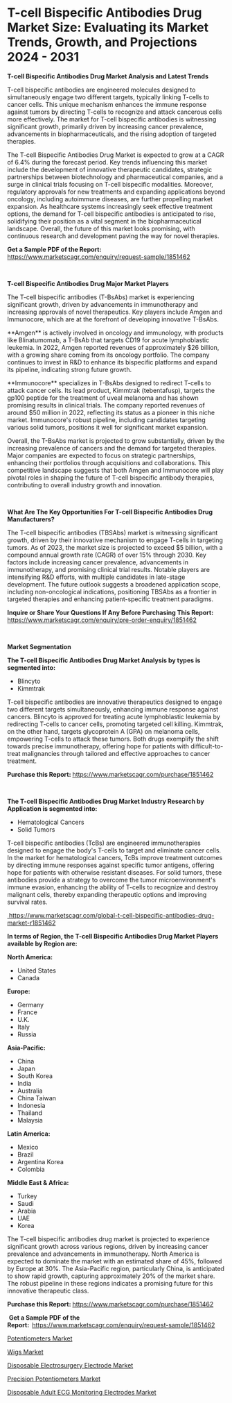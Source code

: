 <p><h1>T-cell Bispecific Antibodies Drug Market Size: Evaluating its Market Trends, Growth, and Projections 2024 - 2031</h1></p><p><strong>T-cell Bispecific Antibodies Drug Market Analysis and Latest Trends</strong></p>
<p><p>T-cell bispecific antibodies are engineered molecules designed to simultaneously engage two different targets, typically linking T-cells to cancer cells. This unique mechanism enhances the immune response against tumors by directing T-cells to recognize and attack cancerous cells more effectively. The market for T-cell bispecific antibodies is witnessing significant growth, primarily driven by increasing cancer prevalence, advancements in biopharmaceuticals, and the rising adoption of targeted therapies. </p><p>The T-cell Bispecific Antibodies Drug Market is expected to grow at a CAGR of 6.4% during the forecast period. Key trends influencing this market include the development of innovative therapeutic candidates, strategic partnerships between biotechnology and pharmaceutical companies, and a surge in clinical trials focusing on T-cell bispecific modalities. Moreover, regulatory approvals for new treatments and expanding applications beyond oncology, including autoimmune diseases, are further propelling market expansion. As healthcare systems increasingly seek effective treatment options, the demand for T-cell bispecific antibodies is anticipated to rise, solidifying their position as a vital segment in the biopharmaceutical landscape. Overall, the future of this market looks promising, with continuous research and development paving the way for novel therapies.</p></p>
<p><strong>Get a Sample PDF of the Report:&nbsp;</strong> <a href="https://www.marketscagr.com/enquiry/request-sample/1851462?utm_campaign=1126&utm_medium=2&utm_source=Github&utm_content=ia&utm_term=18102024&utm_id=t-cell-bispecific-antibodies-drug">https://www.marketscagr.com/enquiry/request-sample/1851462</a></p>
<p>&nbsp;</p>
<p><strong>T-cell Bispecific Antibodies Drug Major Market Players</strong></p>
<p><p>The T-cell bispecific antibodies (T-BsAbs) market is experiencing significant growth, driven by advancements in immunotherapy and increasing approvals of novel therapeutics. Key players include Amgen and Immunocore, which are at the forefront of developing innovative T-BsAbs.</p><p>**Amgen** is actively involved in oncology and immunology, with products like Blinatumomab, a T-BsAb that targets CD19 for acute lymphoblastic leukemia. In 2022, Amgen reported revenues of approximately $26 billion, with a growing share coming from its oncology portfolio. The company continues to invest in R&D to enhance its bispecific platforms and expand its pipeline, indicating strong future growth.</p><p>**Immunocore** specializes in T-BsAbs designed to redirect T-cells to attack cancer cells. Its lead product, Kimmtrak (tebentafusp), targets the gp100 peptide for the treatment of uveal melanoma and has shown promising results in clinical trials. The company reported revenues of around $50 million in 2022, reflecting its status as a pioneer in this niche market. Immunocore's robust pipeline, including candidates targeting various solid tumors, positions it well for significant market expansion.</p><p>Overall, the T-BsAbs market is projected to grow substantially, driven by the increasing prevalence of cancers and the demand for targeted therapies. Major companies are expected to focus on strategic partnerships, enhancing their portfolios through acquisitions and collaborations. This competitive landscape suggests that both Amgen and Immunocore will play pivotal roles in shaping the future of T-cell bispecific antibody therapies, contributing to overall industry growth and innovation.</p></p>
<p>&nbsp;</p>
<p><strong>What Are The Key Opportunities For T-cell Bispecific Antibodies Drug Manufacturers?</strong></p>
<p><p>The T-cell bispecific antibodies (TBSAbs) market is witnessing significant growth, driven by their innovative mechanism to engage T-cells in targeting tumors. As of 2023, the market size is projected to exceed $5 billion, with a compound annual growth rate (CAGR) of over 15% through 2030. Key factors include increasing cancer prevalence, advancements in immunotherapy, and promising clinical trial results. Notable players are intensifying R&D efforts, with multiple candidates in late-stage development. The future outlook suggests a broadened application scope, including non-oncological indications, positioning TBSAbs as a frontier in targeted therapies and enhancing patient-specific treatment paradigms.</p></p>
<p><strong>Inquire or Share Your Questions If Any Before Purchasing This Report:</strong> <a href="https://www.marketscagr.com/enquiry/pre-order-enquiry/1851462?utm_campaign=1126&utm_medium=2&utm_source=Github&utm_content=ia&utm_term=18102024&utm_id=t-cell-bispecific-antibodies-drug">https://www.marketscagr.com/enquiry/pre-order-enquiry/1851462</a></p>
<p>&nbsp;</p>
<p><strong>Market Segmentation</strong></p>
<p><strong>The T-cell Bispecific Antibodies Drug Market Analysis by types is segmented into:</strong></p>
<p><ul><li>Blincyto</li><li>Kimmtrak</li></ul></p>
<p><p>T-cell bispecific antibodies are innovative therapeutics designed to engage two different targets simultaneously, enhancing immune response against cancers. Blincyto is approved for treating acute lymphoblastic leukemia by redirecting T-cells to cancer cells, promoting targeted cell killing. Kimmtrak, on the other hand, targets glycoprotein A (GPA) on melanoma cells, empowering T-cells to attack these tumors. Both drugs exemplify the shift towards precise immunotherapy, offering hope for patients with difficult-to-treat malignancies through tailored and effective approaches to cancer treatment.</p></p>
<p><strong>Purchase this Report:&nbsp;</strong><a href="https://www.marketscagr.com/purchase/1851462?utm_campaign=1126&utm_medium=2&utm_source=Github&utm_content=ia&utm_term=18102024&utm_id=t-cell-bispecific-antibodies-drug">https://www.marketscagr.com/purchase/1851462</a></p>
<p>&nbsp;</p>
<p><strong>The T-cell Bispecific Antibodies Drug Market Industry Research by Application is segmented into:</strong></p>
<p><ul><li>Hematological Cancers</li><li>Solid Tumors</li></ul></p>
<p><p>T-cell bispecific antibodies (TcBs) are engineered immunotherapies designed to engage the body's T-cells to target and eliminate cancer cells. In the market for hematological cancers, TcBs improve treatment outcomes by directing immune responses against specific tumor antigens, offering hope for patients with otherwise resistant diseases. For solid tumors, these antibodies provide a strategy to overcome the tumor microenvironment's immune evasion, enhancing the ability of T-cells to recognize and destroy malignant cells, thereby expanding therapeutic options and improving survival rates.</p></p>
<p><a href="https://www.marketscagr.com/global-t-cell-bispecific-antibodies-drug-market-r1851462?utm_campaign=1126&utm_medium=2&utm_source=Github&utm_content=ia&utm_term=18102024&utm_id=t-cell-bispecific-antibodies-drug">&nbsp;https://www.marketscagr.com/global-t-cell-bispecific-antibodies-drug-market-r1851462</a></p>
<p><strong>In terms of Region, the T-cell Bispecific Antibodies Drug Market Players available by Region are:</strong></p>
<p>
    <p> <strong> North America: </strong>
        <ul>
            <li>United States</li>
            <li>Canada</li>
        </ul>
        </p> 
    <p> <strong> Europe: </strong>
        <ul>
            <li>Germany</li>
            <li>France</li>
            <li>U.K.</li>
            <li>Italy</li>
            <li>Russia</li>
        </ul>
        </p> 
    <p> <strong> Asia-Pacific: </strong>
        <ul>
            <li>China</li>
            <li>Japan</li>
            <li>South Korea</li>
            <li>India</li>
            <li>Australia</li>
            <li>China Taiwan</li>
            <li>Indonesia</li>
            <li>Thailand</li>
            <li>Malaysia</li>
        </ul>
        </p> 
    <p> <strong> Latin America: </strong>
        <ul>
            <li>Mexico</li>
            <li>Brazil</li>
            <li>Argentina Korea</li>
            <li>Colombia</li>
        </ul>
        </p> 
    <p> <strong> Middle East & Africa: </strong>
        <ul>
            <li>Turkey</li>
            <li>Saudi</li>
            <li>Arabia</li>
            <li>UAE</li>
            <li>Korea</li>
        </ul>
    </p>
    </p>
<p><p>The T-cell bispecific antibodies drug market is projected to experience significant growth across various regions, driven by increasing cancer prevalence and advancements in immunotherapy. North America is expected to dominate the market with an estimated share of 45%, followed by Europe at 30%. The Asia-Pacific region, particularly China, is anticipated to show rapid growth, capturing approximately 20% of the market share. The robust pipeline in these regions indicates a promising future for this innovative therapeutic class.</p></p>
<p><strong>Purchase this Report: </strong><a href="https://www.marketscagr.com/purchase/1851462?utm_campaign=1126&utm_medium=2&utm_source=Github&utm_content=ia&utm_term=18102024&utm_id=t-cell-bispecific-antibodies-drug">https://www.marketscagr.com/purchase/1851462</a></p>
<p>&nbsp;<strong>Get a Sample PDF of the Report:&nbsp;&nbsp;</strong><a href="https://www.marketscagr.com/enquiry/request-sample/1851462?utm_campaign=1126&utm_medium=2&utm_source=Github&utm_content=ia&utm_term=18102024&utm_id=t-cell-bispecific-antibodies-drug">https://www.marketscagr.com/enquiry/request-sample/1851462</a></p>
<p><strong></strong></p>
<p><p><a href="https://www.linkedin.com/pulse/potentiometers-market-trends-detailed-study-its-segmentation-59q1c?utm_campaign=1126&utm_medium=2&utm_source=Github&utm_content=ia&utm_term=18102024&utm_id=t-cell-bispecific-antibodies-drug">Potentiometers Market</a></p><p><a href="https://www.linkedin.com/pulse/wigs-market-industry-landscape-growth-trajectories-global-edwbe?utm_campaign=1126&utm_medium=2&utm_source=Github&utm_content=ia&utm_term=18102024&utm_id=t-cell-bispecific-antibodies-drug">Wigs Market</a></p><p><a href="https://github.com/gareyratsepny/Market-Research-Report-List-1/blob/main/disposable-electrosurgery-electrode-market.md?utm_campaign=1126&utm_medium=2&utm_source=Github&utm_content=ia&utm_term=18102024&utm_id=t-cell-bispecific-antibodies-drug">Disposable Electrosurgery Electrode Market</a></p><p><a href="https://www.linkedin.com/pulse/global-precision-potentiometers-market-exploring-share-trends-oxync?utm_campaign=1126&utm_medium=2&utm_source=Github&utm_content=ia&utm_term=18102024&utm_id=t-cell-bispecific-antibodies-drug">Precision Potentiometers Market</a></p><p><a href="https://github.com/vida8caklaugen/Market-Research-Report-List-1/blob/main/disposable-adult-ecg-monitoring-electrodes-market.md?utm_campaign=1126&utm_medium=2&utm_source=Github&utm_content=ia&utm_term=18102024&utm_id=t-cell-bispecific-antibodies-drug">Disposable Adult ECG Monitoring Electrodes Market</a></p></p>